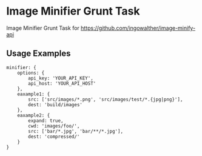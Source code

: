 Image Minifier Grunt Task
==============

Image Minifier Grunt Task for https://github.com/ingowalther/image-minify-api

Usage Examples
--------------

```
minifier: {
    options: {
        api_key: 'YOUR_API_KEY',
        api_host: 'YOUR_API_HOST'
    },
    eaxample1: {
        src: ['src/images/*.png', 'src/images/test/*.{jpg|png}'],
        dest: 'build/images'
    },
    eaxample2: {
        expand: true,
        cwd: 'images/foo/',
        src: ['bar/*.jpg', 'bar/**/*.jpg'],
        dest: 'compressed/'
    }
}
```

